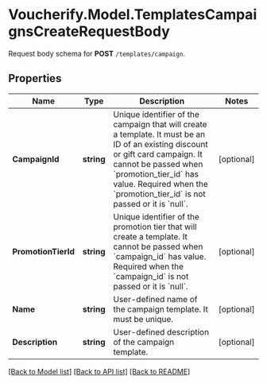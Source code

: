 # Voucherify.Model.TemplatesCampaignsCreateRequestBody
Request body schema for **POST** `/templates/campaign`.

## Properties

Name | Type | Description | Notes
------------ | ------------- | ------------- | -------------
**CampaignId** | **string** | Unique identifier of the campaign that will create a template. It must be an ID of an existing discount or gift card campaign. It cannot be passed when &#x60;promotion_tier_id&#x60; has value. Required when the &#x60;promotion_tier_id&#x60; is not passed or it is &#x60;null&#x60;. | [optional] 
**PromotionTierId** | **string** | Unique identifier of the promotion tier that will create a template. It cannot be passed when &#x60;campaign_id&#x60; has value. Required when the &#x60;campaign_id&#x60; is not passed or it is &#x60;null&#x60;. | [optional] 
**Name** | **string** | User-defined name of the campaign template. It must be unique. | [optional] 
**Description** | **string** | User-defined description of the campaign template. | [optional] 

[[Back to Model list]](../../README.md#documentation-for-models) [[Back to API list]](../../README.md#documentation-for-api-endpoints) [[Back to README]](../../README.md)

